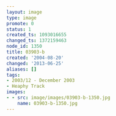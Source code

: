 ```yaml
---
layout: image
type: image
promote: 0
status: 1
created_ts: 1093016655
changed_ts: 1372159463
node_id: 1350
title: 03903-b
created: '2004-08-20'
changed: '2013-06-25'
aliases: []
tags:
- 2003/12 - December 2003
- Heaphy Track
images:
- - src: image/images/03903-b-1350.jpg
    name: 03903-b-1350.jpg
---
```


